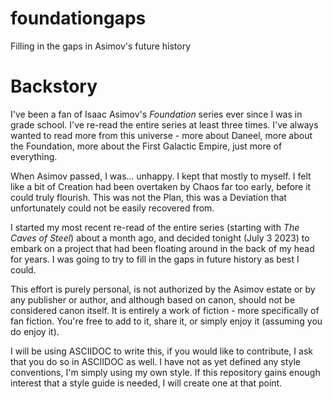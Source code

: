 # foundationgaps
Filling in the gaps in Asimov's future history

# Backstory
I've been a fan of Isaac Asimov's _Foundation_ series ever since I was in grade school. I've re-read the entire series
at least three times. I've always wanted to read more from this universe - more about Daneel, more about the Foundation,
more about the First Galactic Empire, just more of everything.

When Asimov passed, I was... unhappy. I kept that mostly to myself. I felt like a bit of Creation had been
overtaken by Chaos far too early, before it could truly flourish. This was not the Plan, this was a Deviation that
unfortunately could not be easily recovered from.

I started my most recent re-read of the entire series (starting with _The Caves of Steel_) about a month ago, and decided
tonight (July 3 2023) to embark on a project that had been floating around in the back of my head for years. I was going
to try to fill in the gaps in future history as best I could. 

This effort is purely personal, is not authorized by the Asimov estate or by any publisher or author, and although based
on canon, should not be considered canon itself. It is entirely a work of fiction - more specifically of fan fiction.
You're free to add to it, share it, or simply enjoy it (assuming you do enjoy it). 

I will be using ASCIIDOC to write this, if you would like to contribute, I ask that you do so in ASCIIDOC as well. I
have not as yet defined any style conventions, I'm simply using my own style. If this repository gains enough interest
that a style guide is needed, I will create one at that point.
